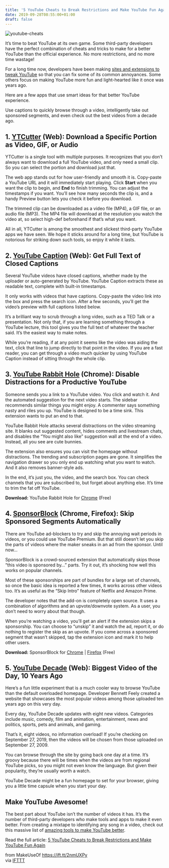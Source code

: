 ```yaml
---
title: '5 YouTube Cheats to Break Restrictions and Make YouTube Fun Again'
date: 2019-09-28T08:55:00+01:00
draft: false
---
```


![youtube-cheats](https://static.makeuseof.com/wp-content/uploads/2019/09/youtube-cheats.jpg)

It’s time to beat YouTube at its own game. Some third-party developers have the perfect combination of cheats and tricks to make for a better YouTube than the official experience. No more restrictions, and no more time wastage!

For a long time now, developers have been making [sites and extensions to tweak YouTube](//www.makeuseof.com/tag/sites-extensions-tweak-youtube/) so that you can fix some of its common annoyances. Some others focus on making YouTube more fun and light-hearted like it once was years ago.

Here are a few apps that use smart ideas for that better YouTube experience.

Use captions to quickly browse through a video, intelligently take out sponsored segments, and even check out the best videos from a decade ago.

1\. [YTCutter](https://ytcutter.com/) (Web): Download a Specific Portion as Video, GIF, or Audio
------------------------------------------------------------------------------------------------

YTCutter is a single tool with multiple purposes. It recognizes that you don’t always want to download a full YouTube video, and only need a small clip. So you can select the portion and download just that.

The web app stands out for how user-friendly and smooth it is. Copy-paste a YouTube URL and it will immediately start playing. Click **Start** when you want the clip to begin, and **End** to finish trimming. You can adjust the timestamps if you want. You’ll see how many seconds the clip is, and a handy Preview button lets you check it before you download.

The trimmed clip can be downloaded as a video file (MP4), a GIF file, or an audio file (MP3). The MP4 file will download at the resolution you watch the video at, so select high-def beforehand if that’s what you want.

All in all, YTCutter is among the smoothest and slickest third-party YouTube apps we have seen. We hope it sticks around for a long time, but YouTube is notorious for striking down such tools, so enjoy it while it lasts.

2\. [YouTube Caption](https://smarttools.xyz/youtube-caption) (Web): Get Full Text of Closed Captions
-----------------------------------------------------------------------------------------------------

Several YouTube videos have closed captions, whether made by the uploader or auto-generated by YouTube. YouTube Caption extracts these as readable text, complete with built-in timestamps.

It only works with videos that have captions. Copy-paste the video link into the box and press the search icon. After a few seconds, you’ll get the video’s preview with full captions listed below.

It’s a brilliant way to scrub through a long video, such as a TED Talk or a presentation. Not only that, if you are learning something through a YouTube lecture, this tool gives you the full text of whatever the teacher said. It’s the easiest way to make notes.

While you’re reading, if at any point it seems like the video was aiding the text, click that line to jump directly to that point in the video. If you are a fast reader, you can get through a video much quicker by using YouTube Caption instead of sitting through the whole clip.

3\. [YouTube Rabbit Hole](https://chrome.google.com/webstore/detail/youtube-rabbit-hole/nlddakjbmpidooplakalfoogdincflfh) (Chrome): Disable Distractions for a Productive YouTube
---------------------------------------------------------------------------------------------------------------------------------------------------------------------------------

Someone sends you a link to a YouTube video. You click and watch it. And the automated suggestion for the next video starts. The sidebar recommends similar things you might enjoy. A commenter says something nasty and riles you up. YouTube is designed to be a time sink. This extension wants to put an end to that.

YouTube Rabbit Hole attacks several distractions on the video streaming site. It blanks out suggested content, hides comments and livestream chats, and disables the “You might also like” suggestion wall at the end of a video. Instead, all you see are cute bunnies.

The extension also ensures you can visit the homepage without distractions. The trending and subscription pages are gone. It simplifies the navigation drawer so you only end up watching what you want to watch. And it also removes banner-style ads.

In the end, it’s just you, the video, and the search box. You can check channels that you are subscribed to, but forget about anything else. It’s time to trim the fat off YouTube.

**Download:** YouTube Rabbit Hole for [Chrome](https://chrome.google.com/webstore/detail/youtube-rabbit-hole/nlddakjbmpidooplakalfoogdincflfh) (Free)

4\. [SponsorBlock](https://sponsor.ajay.app/) (Chrome, Firefox): Skip Sponsored Segments Automatically
------------------------------------------------------------------------------------------------------

There are YouTube ad-blockers to try and skip the annoying wait periods in videos, or you could use YouTube Premium. But that still doesn’t let you skip the parts of videos where the maker sneaks in an ad from the sponsor. Until now…

SponsorBlock is a crowd-sourced extension that automatically skips those “this video is sponsored by…” parts. Try it out, it’s shocking how well this works on popular channels.

Most of these sponsorships are part of bundles for a large set of channels, so once the basic idea is reported a few times, it works across other videos too. It’s as useful as the “Skip Intro” feature of Netflix and Amazon Prime.

The developer notes that the add-on is completely open source. It uses a combination of algorithms and an upvote/downvote system. As a user, you don’t need to worry about that though.

When you’re watching a video, you’ll get an alert if the extension skips a sponsorship. You can choose to “unskip” it and watch the ad, report it, or do nothing to register the skip as an upvote. If you come across a sponsored segment that wasn’t skipped, tap the extension icon and mark it to help other users.

**Download:** SponsorBlock for [Chrome](https://chrome.google.com/webstore/detail/mnjggcdmjocbbbhaepdhchncahnbgone) | [Firefox](https://addons.mozilla.org/addon/sponsorblock?src=external-website) (Free)

5\. [YouTube Decade](https://youtubedecade.com/) (Web): Biggest Video of the Day, 10 Years Ago
----------------------------------------------------------------------------------------------

Here’s a fun little experiment that is a much cooler way to browse YouTube than the default overloaded homepage. Developer Bennett Feely created a website that showcases the most popular videos among those uploaded ten years ago on this very day.

Every day, YouTube Decade updates with eight new videos. Categories include music, comedy, film and animation, entertainment, news and politics, sports, pets and animals, and gaming.

That’s it, eight videos, no information overload! If you’re checking on September 27, 2019, then the videos will be chosen from those uploaded on September 27, 2009.

You can browse through the site by going back one day at a time. It’s groovy because there will be times when the videos are from regional YouTube picks, so you might not even know the language. But given their popularity, they’re usually worth a watch.

YouTube Decade might be a fun homepage to set for your browser, giving you a little time capsule when you start your day.

Make YouTube Awesome!
---------------------

The best part about YouTube isn’t the number of videos it has. It’s the number of third-party developers who make tools and apps to make it even better. From creating a mixtape to identifying any song in a video, check out this massive list of [amazing tools to make YouTube better](//www.makeuseof.com/tag/make-youtube-better-tools/).

Read the full article: [5 YouTube Cheats to Break Restrictions and Make YouTube Fun Again](https://www.makeuseof.com/tag/youtube-cheats-break-restrictions/)

  
  
from MakeUseOf https://ift.tt/2nmUXPy  
via [IFTTT](https://ifttt.com/?ref=da&site=blogger)